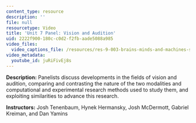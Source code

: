 ```yaml
---
content_type: resource
description: ''
file: null
resourcetype: Video
title: 'Unit 7 Panel: Vision and Audition'
uid: 2222f900-180c-c0d2-f2fb-aade5088a985
video_files:
  video_captions_file: /resources/res-9-003-brains-minds-and-machines-summer-course-summer-2015/unit-7.-audition-and-speech/unit-7-panel-vision-and-audition/juRiFivEj8s.vtt
video_metadata:
  youtube_id: juRiFivEj8s
---
```


**Description:** Panelists discuss developments in the fields of vision and audition, comparing and contrasting the nature of the two modalities and computational and experimental research methods used to study them, and exploiting similarities to advance this research.

**Instructors:** Josh Tenenbaum, Hynek Hermansky, Josh McDermott, Gabriel Kreiman, and Dan Yamins